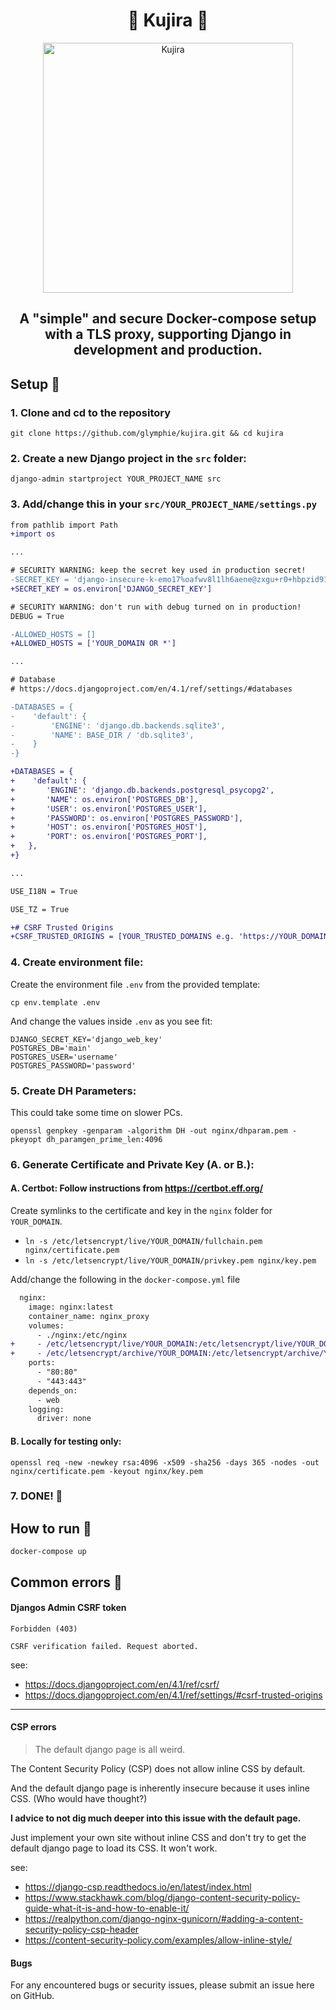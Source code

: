 <div align="center">

# 🐋 Kujira 🐋

</div>

<div align="center">

  <img src="https://i.imgur.com/RKz5MlN.png" alt="Kujira" align="center" width=400>

</div>

<div align="center">

## A "simple" and secure Docker-compose setup with a TLS proxy, supporting Django in development and production.

</div>

## Setup 📝

### 1. Clone and cd to the repository

```
git clone https://github.com/glymphie/kujira.git && cd kujira
```

### 2. Create a new Django project in the `src` folder:

```
django-admin startproject YOUR_PROJECT_NAME src
```

### 3. Add/change this in your `src/YOUR_PROJECT_NAME/settings.py`

```diff
from pathlib import Path
+import os

...

# SECURITY WARNING: keep the secret key used in production secret!
-SECRET_KEY = 'django-insecure-k-emo17%oafwv8l1lh6aene@zxgu+r0+hbpzid91f24d#yk4&f'
+SECRET_KEY = os.environ['DJANGO_SECRET_KEY']

# SECURITY WARNING: don't run with debug turned on in production!
DEBUG = True

-ALLOWED_HOSTS = []
+ALLOWED_HOSTS = ['YOUR_DOMAIN OR *']

...

# Database
# https://docs.djangoproject.com/en/4.1/ref/settings/#databases

-DATABASES = {
-    'default': {
-        'ENGINE': 'django.db.backends.sqlite3',
-        'NAME': BASE_DIR / 'db.sqlite3',
-    }
-}

+DATABASES = {
+    'default': {
+       'ENGINE': 'django.db.backends.postgresql_psycopg2',
+       'NAME': os.environ['POSTGRES_DB'],
+       'USER': os.environ['POSTGRES_USER'],
+       'PASSWORD': os.environ['POSTGRES_PASSWORD'],
+       'HOST': os.environ['POSTGRES_HOST'],
+       'PORT': os.environ['POSTGRES_PORT'],
+   },
+}

...

USE_I18N = True

USE_TZ = True

+# CSRF Trusted Origins
+CSRF_TRUSTED_ORIGINS = [YOUR_TRUSTED_DOMAINS e.g. 'https://YOUR_DOMAIN/']

```

### 4. Create environment file:

Create the environment file `.env` from the provided template:

```
cp env.template .env
```

And change the values inside `.env` as you see fit:

```
DJANGO_SECRET_KEY='django_web_key'
POSTGRES_DB='main'
POSTGRES_USER='username'
POSTGRES_PASSWORD='password'
```



### 5. Create DH Parameters:

This could take some time on slower PCs.

```
openssl genpkey -genparam -algorithm DH -out nginx/dhparam.pem -pkeyopt dh_paramgen_prime_len:4096
```

### 6. Generate Certificate and Private Key (A. or B.):

#### A. **Certbot:** Follow instructions from https://certbot.eff.org/

Create symlinks to the certificate and key in the `nginx` folder for `YOUR_DOMAIN`.

- `ln -s /etc/letsencrypt/live/YOUR_DOMAIN/fullchain.pem nginx/certificate.pem`
- `ln -s /etc/letsencrypt/live/YOUR_DOMAIN/privkey.pem nginx/key.pem`

Add/change the following in the `docker-compose.yml` file

```diff
  nginx:
    image: nginx:latest
    container_name: nginx_proxy
    volumes:
      - ./nginx:/etc/nginx
+     - /etc/letsencrypt/live/YOUR_DOMAIN:/etc/letsencrypt/live/YOUR_DOMAIN:ro
+     - /etc/letsencrypt/archive/YOUR_DOMAIN:/etc/letsencrypt/archive/YOUR_DOMAIN:ro
    ports:
      - "80:80"
      - "443:443"
    depends_on:
      - web
    logging:
      driver: none
```


#### B. **Locally for testing only:**

```
openssl req -new -newkey rsa:4096 -x509 -sha256 -days 365 -nodes -out nginx/certificate.pem -keyout nginx/key.pem
```

### 7. DONE! 🥳


## How to run 🚀

```
docker-compose up
```


## Common errors 🤔
#### Djangos Admin CSRF token

```
Forbidden (403)

CSRF verification failed. Request aborted.
```

see:
- https://docs.djangoproject.com/en/4.1/ref/csrf/
- https://docs.djangoproject.com/en/4.1/ref/settings/#csrf-trusted-origins

---

#### CSP errors

> The default django page is all weird.

The Content Security Policy (CSP) does not allow inline CSS by default.

And the default django page is inherently insecure because it uses inline CSS.
(Who would have thought?)

**I advice to not dig much deeper into this issue with the default page.**

Just implement your own site without inline CSS and don't try to get the default django page to load its CSS. It won't work.

see:
- https://django-csp.readthedocs.io/en/latest/index.html
- https://www.stackhawk.com/blog/django-content-security-policy-guide-what-it-is-and-how-to-enable-it/
- https://realpython.com/django-nginx-gunicorn/#adding-a-content-security-policy-csp-header
- https://content-security-policy.com/examples/allow-inline-style/


#### Bugs

For any encountered bugs or security issues, please submit an issue here on GitHub.
